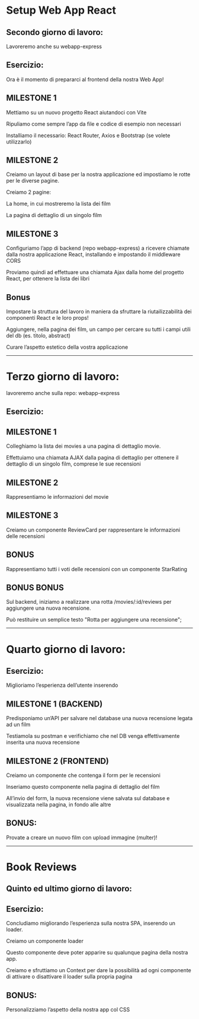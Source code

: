 # Setup Web App React

## Secondo giorno di lavoro:

Lavoreremo anche su webapp-express

## Esercizio:

Ora è il momento di prepararci al frontend della nostra Web App!

## MILESTONE 1

Mettiamo su un nuovo progetto React aiutandoci con Vite

Ripuliamo come sempre l’app da file e codice di esempio non necessari

Installiamo il necessario: React Router, Axios e Bootstrap (se volete utilizzarlo)

## MILESTONE 2

Creiamo un layout di base per la nostra applicazione ed impostiamo le rotte per le diverse pagine.

Creiamo 2 pagine:

La home, in cui mostreremo la lista dei film

La pagina di dettaglio di un singolo film

## MILESTONE 3

Configuriamo l’app di backend (repo webapp-express) a ricevere chiamate dalla nostra applicazione React, installando e impostando il middleware CORS

Proviamo quindi ad effettuare una chiamata Ajax dalla home del progetto React, per ottenere la lista dei libri

## Bonus

Impostare la struttura del lavoro in maniera da sfruttare la riutailizzabilità dei componenti React e le loro props!

Aggiungere, nella pagina dei film, un campo per cercare su tutti i campi utili del db (es. titolo, abstract)

Curare l’aspetto estetico della vostra applicazione

---

# Terzo giorno di lavoro:

lavoreremo anche sulla repo: webapp-express

## Esercizio:

## MILESTONE 1

Colleghiamo la lista dei movies a una pagina di dettaglio movie.

Effettuiamo una chiamata AJAX dalla pagina di dettaglio per ottenere il dettaglio di un singolo film, comprese le sue recensioni

## MILESTONE 2

Rappresentiamo le informazioni del movie

## MILESTONE 3

Creiamo un componente ReviewCard per rappresentare le informazioni delle recensioni

## BONUS

Rappresentiamo tutti i voti delle recensioni con un componente StarRating

## BONUS BONUS

Sul backend, iniziamo a realizzare una rotta /movies/:id/reviews per aggiungere una nuova recensione.

Può restituire un semplice testo "Rotta per aggiungere una recensione";

---

# Quarto giorno di lavoro:

## Esercizio:

Miglioriamo l’esperienza dell’utente inserendo

## MILESTONE 1 (BACKEND)

Predisponiamo un’API per salvare nel database una nuova recensione legata ad un film

Testiamola su postman e verifichiamo che nel DB venga effettivamente inserita una nuova recensione

## MILESTONE 2 (FRONTEND)

Creiamo un componente che contenga il form per le recensioni

Inseriamo questo componente nella pagina di dettaglio del film

All’invio del form, la nuova recensione viene salvata sul database e visualizzata nella pagina, in fondo alle altre

## BONUS:

Provate a creare un nuovo film con upload immagine (multer)!

---
# Book Reviews

## Quinto ed ultimo giorno di lavoro:

## Esercizio:

Concludiamo migliorando l’esperienza sulla nostra SPA, inserendo un loader.

Creiamo un componente loader

Questo componente deve poter apparire su qualunque pagina della nostra app.

Creiamo e sfruttiamo un Context per dare la possibilità ad ogni componente di attivare o disattivare il loader sulla propria pagina

## BONUS:

Personalizziamo l’aspetto della nostra app col CSS
